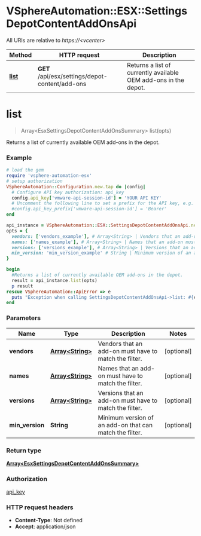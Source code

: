 # VSphereAutomation::ESX::SettingsDepotContentAddOnsApi

All URIs are relative to *https://&lt;vcenter&gt;*

Method | HTTP request | Description
------------- | ------------- | -------------
[**list**](SettingsDepotContentAddOnsApi.md#list) | **GET** /api/esx/settings/depot-content/add-ons | Returns a list of currently available OEM add-ons in the depot.


# **list**
> Array&lt;EsxSettingsDepotContentAddOnsSummary&gt; list(opts)

Returns a list of currently available OEM add-ons in the depot.

### Example
```ruby
# load the gem
require 'vsphere-automation-esx'
# setup authorization
VSphereAutomation::Configuration.new.tap do |config|
  # Configure API key authorization: api_key
  config.api_key['vmware-api-session-id'] = 'YOUR API KEY'
  # Uncomment the following line to set a prefix for the API key, e.g. 'Bearer' (defaults to nil)
  #config.api_key_prefix['vmware-api-session-id'] = 'Bearer'
end

api_instance = VSphereAutomation::ESX::SettingsDepotContentAddOnsApi.new
opts = {
  vendors: ['vendors_example'], # Array<String> | Vendors that an add-on must have to match the filter.
  names: ['names_example'], # Array<String> | Names that an add-on must have to match the filter.
  versions: ['versions_example'], # Array<String> | Versions that an add-on must have to match the filter.
  min_version: 'min_version_example' # String | Minimum version of an add-on that can match the filter.
}

begin
  #Returns a list of currently available OEM add-ons in the depot.
  result = api_instance.list(opts)
  p result
rescue VSphereAutomation::ApiError => e
  puts "Exception when calling SettingsDepotContentAddOnsApi->list: #{e}"
end
```

### Parameters

Name | Type | Description  | Notes
------------- | ------------- | ------------- | -------------
 **vendors** | [**Array&lt;String&gt;**](String.md)| Vendors that an add-on must have to match the filter. | [optional] 
 **names** | [**Array&lt;String&gt;**](String.md)| Names that an add-on must have to match the filter. | [optional] 
 **versions** | [**Array&lt;String&gt;**](String.md)| Versions that an add-on must have to match the filter. | [optional] 
 **min_version** | **String**| Minimum version of an add-on that can match the filter. | [optional] 

### Return type

[**Array&lt;EsxSettingsDepotContentAddOnsSummary&gt;**](EsxSettingsDepotContentAddOnsSummary.md)

### Authorization

[api_key](../README.md#api_key)

### HTTP request headers

 - **Content-Type**: Not defined
 - **Accept**: application/json



